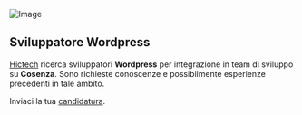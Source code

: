 ![Image](http://www.hictech.com/hostatiDaHicTech/loghiHT/black_150.png)

## Sviluppatore Wordpress

[Hictech](http://www.hictech.com) ricerca sviluppatori **Wordpress** per integrazione in team di sviluppo su **Cosenza**.
Sono richieste conoscenze e possibilmente esperienze precedenti in tale ambito.

Inviaci la tua [candidatura](mailto:info@hictech.com). 
